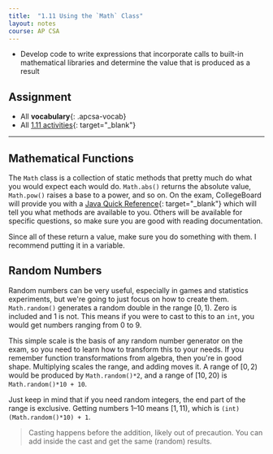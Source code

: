 ```yaml
---
title:  "1.11 Using the `Math` Class"
layout: notes
course: AP CSA
---
```


- Develop code to write expressions that incorporate calls to built-in mathematical libraries and determine the value that is produced as a result

## Assignment

- All **vocabulary**{: .apcsa-vocab}
- All [1.11 activities](https://runestone.academy/ns/books/published/manvillehighschool_csawesome2_2526/topic-1-11-Math.html){: target="_blank"}

---

## Mathematical Functions

The `Math` class is a collection of static methods that pretty much do what you would expect each would do. `Math.abs()` returns the absolute value, `Math.pow()` raises a base to a power, and so on. On the exam, CollegeBoard will provide you with a [Java Quick Reference](https://apcentral.collegeboard.org/media/pdf/ap-computer-science-a-java-quick-reference.pdf){: target="_blank"} which will tell you what methods are available to you. Others will be available for specific questions, so make sure you are good with reading documentation.

Since all of these return a value, make sure you do something with them. I recommend putting it in a variable.

## Random Numbers

Random numbers can be very useful, especially in games and statistics experiments, but we're going to just focus on how to create them. `Math.random()` generates a random double in the range $[0,1)$. Zero is included and 1 is not. This means if you were to cast to this to an `int`, you would get numbers ranging from 0 to 9.

This simple scale is the basis of any random number generator on the exam, so you need to learn how to transform this to your needs. If you remember function transformations from algebra, then you're in good shape. Multiplying scales the range, and adding moves it. A range of $[0,2)$ would be produced by `Math.random()*2`, and a range of $[10,20)$ is `Math.random()*10 + 10`.

Just keep in mind that if you need random integers, the end part of the range is exclusive. Getting numbers 1–10 means $[1,11)$, which is `(int)(Math.random()*10) + 1`.

> Casting happens before the addition, likely out of precaution. You can add inside the cast and get the same (random) results.
